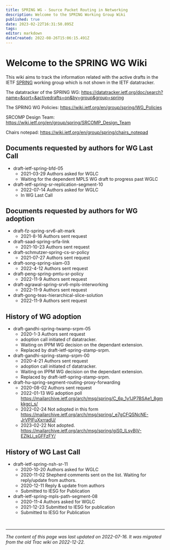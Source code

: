 ```yaml
---
title: SPRING WG - Source Packet Routing in Networking
description: Welcome to the SPRING Working Group Wiki
published: true
date: 2023-02-22T16:31:50.895Z
tags: 
editor: markdown
dateCreated: 2022-08-26T15:06:15.491Z
---
```


# Welcome to the SPRING WG Wiki

This wiki aims to track the information related with the active drafts in the IETF [SPRING](https://datatracker.ietf.org/group/spring/) working group which is not shown in the IETF datatracker. 

The datatracker of the SPRING WG:
https://datatracker.ietf.org/doc/search?name=&sort=&activedrafts=on&by=group&group=spring

The SPRING WG Policies:
https://wiki.ietf.org/en/group/spring/WG_Policies

SRCOMP Design Team:
https://wiki.ietf.org/en/group/spring/SRCOMP_Design_Team

Chairs notepad: https://wiki.ietf.org/en/group/spring/chairs_notepad

## Documents requested by authors for WG Last Call
* draft-ietf-spring-bfd-05
   * 2021-03-29 Authors asked for WGLC
   * Waiting for the dependent MPLS WG draft to progress past WGLC
* draft-ietf-spring-sr-replication-segment-10
   * 2022-07-14 Authors asked for WGLC
   * In WG Last Call

## Documents requested by authors for WG adoption
* draft-fz-spring-srv6-alt-mark
   * 2021-8-16 Authors sent request
* draft-saad-spring-srfa-link
   * 2021-10-23 Authors sent request
* draft-schmutzer-spring-cs-sr-policy
   * 2021-07-27 Authors sent request
* draft-song-spring-siam-03
   * 2022-4-12 Authors sent request
* draft-peng-spring-pmtu-sr-policy
   * 2022-11-9 Authors sent request
* draft-agrawal-spring-srv6-mpls-interworking
   * 2022-11-9 Authors sent request     
* draft-gong-teas-hierarchical-slice-solution
   * 2022-11-9 Authors sent request    
   
## History of WG adoption
* draft-gandhi-spring-twamp-srpm-05
   * 2020-1-3 Authors sent request
   * adoption call initiated cf datatracker.
   * Waiting on IPPM WG decision on the dependant extension.
   * Replaced by draft-ietf-spring-stamp-srpm.
* draft-gandhi-spring-stamp-srpm-00
   * 2020-4-21 Authors sent request
   * adoption call initiated cf datatracker.
   * Waiting on IPPM WG decision on the dependant extension.
   * Replaced by draft-ietf-spring-stamp-srpm.
* draft-hu-spring-segment-routing-proxy-forwarding
   * 2020-08-02 Authors sent request
   * 2022-01-13 WG adoption poll https://mailarchive.ietf.org/arch/msg/spring/C_6p_1y1JP7BSAe1_8gmkkgci_s/
   * 2022-02-24 Not adopted in this form https://mailarchive.ietf.org/arch/msg/spring/_e7gCFQSNcNE-JrVPIFuXxrradU/
   * 2023-02-22 Not adopted. https://mailarchive.ietf.org/arch/msg/spring/giS0_lLsyBjV-EZlkLi_sGFFzFY/   

## History of WG Last Call
* draft-ietf-spring-nsh-sr-11 
   * 2020-10-20 Authors asked for WGLC
   * 2020-11-02 Shepherd comments sent on the list. Waiting for reply/update from authors.
   * 2020-12-11 Reply & update from authors
   * Submitted to IESG for Publication
* draft-ietf-spring-mpls-path-segment-08 
   * 2020-11-4 Authors asked for WGLC
   * 2021-12-23 Submitted to IESG for publication
   * Submitted to IESG for Publication

&nbsp;

---

*The content of this page was last updated on 2022-07-16. It was migrated from the old Trac wiki on 2022-12-22.*